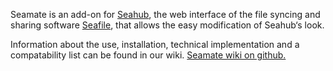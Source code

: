 Seamate is an add-on for [Seahub](https://github.com/haiwen/seahub), the web interface of the file syncing and sharing software [Seafile](https://github.com/haiwen/seafile), that allows the easy modification of Seahub‘s look.

Information about the use, installation, technical implementation and a compatability list can be found in our wiki.
[Seamate wiki on github.](https://github.com/datamate-rethink-it/seamate/wiki)
